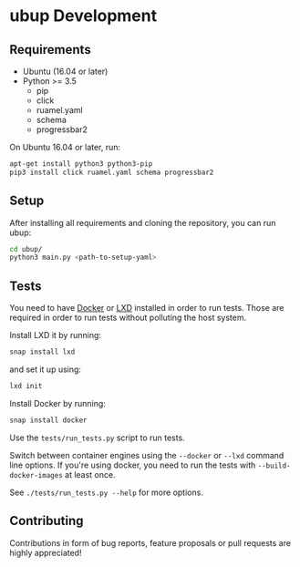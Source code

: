 ubup Development
================

## Requirements

* Ubuntu (16.04 or later)
* Python >= 3.5
  * pip
  * click
  * ruamel.yaml
  * schema
  * progressbar2

On Ubuntu 16.04 or later, run:
```bash
apt-get install python3 python3-pip
pip3 install click ruamel.yaml schema progressbar2
```

## Setup

After installing all requirements and cloning the repository, you can run ubup:
```bash
cd ubup/
python3 main.py <path-to-setup-yaml>
```

## Tests

You need to have [Docker](https://www.docker.com/) or [LXD](https://linuxcontainers.org/)
installed in order to run tests.
Those are required in order to run tests without polluting the host system.

Install LXD it by running:

```bash
snap install lxd
```

and set it up using:


```bash
lxd init
```

Install Docker by running:

```bash
snap install docker
```

Use the `tests/run_tests.py` script to run tests.

Switch between container engines using the `--docker` or `--lxd` command line options.
If you're using docker, you need to run the tests with `--build-docker-images`
at least once.

See `./tests/run_tests.py --help` for more options.

## Contributing

Contributions in form of bug reports, feature proposals or pull requests are highly
appreciated!
